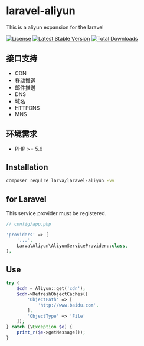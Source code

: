 # laravel-aliyun

This is a aliyun expansion for the laravel

[![License](https://poser.pugx.org/larva/laravel-aliyun/license.svg)](https://packagist.org/packages/larva/laravel-aliyun)
[![Latest Stable Version](https://poser.pugx.org/larva/laravel-aliyun/v/stable.png)](https://packagist.org/packages/larva/laravel-aliyun)
[![Total Downloads](https://poser.pugx.org/larva/laravel-aliyun/downloads.png)](https://packagist.org/packages/larva/laravel-aliyun)

## 接口支持
- CDN
- 移动推送
- 邮件推送
- DNS
- 域名
- HTTPDNS
- MNS

## 环境需求

- PHP >= 5.6

## Installation

```bash
composer require larva/laravel-aliyun -vv
```

## for Laravel

This service provider must be registered.

```php
// config/app.php

'providers' => [
    '...',
    Larva\Aliyun\AliyunServiceProvider::class,
];
```


## Use

```php
try {
	$cdn = Aliyun::get('cdn');
	$cdn->RefreshObjectCaches([
		'ObjectPath' => [
			'http://www.baidu.com',
		],
		'ObjectType' => 'File'
	]);
} catch (\Exception $e) {
	print_r($e->getMessage());
}
```